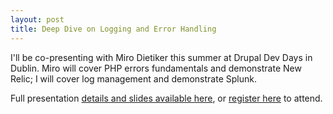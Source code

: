 ```yaml
---
layout: post
title: Deep Dive on Logging and Error Handling
---
```


I'll be co-presenting with Miro Dietiker this summer at Drupal Dev Days in Dublin. Miro will cover PHP errors fundamentals and demonstrate New Relic; I will cover log management and demonstrate Splunk.

Full presentation [details and slides available here](http://dublin2013.drupaldays.org/program/sessions/deep-dive-logging-and-error-handling), or [register here](http://dublin2013.drupaldays.org/about/tickets) to attend.
